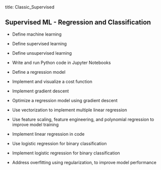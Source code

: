 title: Classic_Supervised


## Supervised ML - Regression and Classification


- Define machine learning
- Define supervised learning
- Define unsupervised learning
- Write and run Python code in Jupyter Notebooks
- Define a regression model
- Implement and visualize a cost function
- Implement gradient descent
- Optimize a regression model using gradient descent

- Use vectorization to implement multiple linear regression
- Use feature scaling, feature engineering, and polynomial regression to improve model training
- Implement linear regression in code

- Use logistic regression for binary classification
- Implement logistic regression for binary classification
- Address overfitting using regularization, to improve model performance
